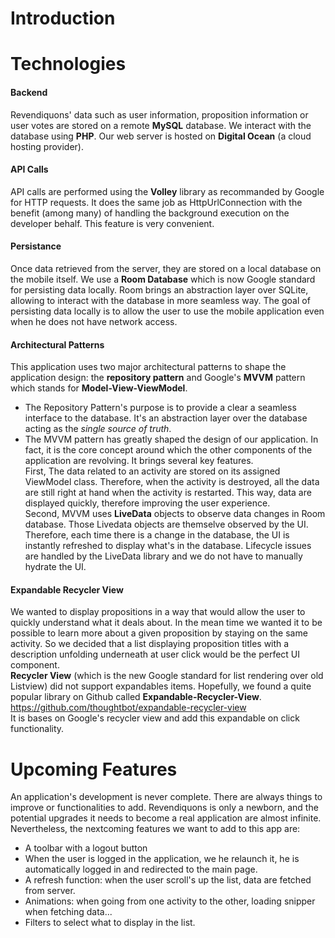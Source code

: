 

# Introduction


# Technologies

#### Backend
Revendiquons' data such as user information, proposition information or user votes are stored on a remote **MySQL** database. We interact with the database using **PHP**. Our web server is hosted on **Digital Ocean**  (a cloud hosting provider).

#### API Calls
API calls are performed using the **Volley** library as recommanded by Google for HTTP requests. It does the same job as HttpUrlConnection with the benefit (among many) of handling the background execution on the developer behalf. This feature is very convenient.

#### Persistance
Once data retrieved from the server, they are stored on a local database on the mobile itself. We use a **Room Database** which is now Google standard for persisting data locally. Room brings an abstraction layer over SQLite, allowing to interact with the database in more seamless way. The goal of persisting data locally is to allow the user to use the mobile application even when he does not have network access.

#### Architectural Patterns
This application uses two major architectural patterns to shape the application design: the **repository pattern** and Google's **MVVM** pattern which stands for **Model-View-ViewModel**.

- The Repository Pattern's purpose is to provide a clear a seamless interface to the database. It's an abstraction layer over the database acting as the *single source of truth*.
- The MVVM pattern has greatly shaped the design of our application. In fact, it is the core concept around which the other components of the application are revolving. It brings several key features. </br>First, The data related to an activity are stored on its assigned ViewModel class. Therefore, when the activity is destroyed, all the data are still right at hand when the activity is restarted. This way, data are displayed quickly, therefore improving the user experience.
</br>Second, MVVM uses **LiveData** objects to observe data changes in Room database. Those Livedata objects are themselve observed by the UI. Therefore, each time there is a change in the database, the UI is instantly refreshed to display what's in the database. Lifecycle issues are handled by the LiveData library and we do not have to manually hydrate the UI.

#### Expandable Recycler View
We wanted to display propositions in a way that would allow the user to quickly understand what it deals about. In the mean time we wanted it to be possible to learn more about a given proposition by staying on the same activity. So we decided that a list displaying proposition titles with a description unfolding underneath at user click would be the perfect UI component.</br>
**Recycler View** (which is the new Google standard for list rendering over old Listview) did not support expandables items. Hopefully, we found a quite popular library on Github called **Expandable-Recycler-View**. https://github.com/thoughtbot/expandable-recycler-view</br>It is bases on Google's recycler view and add this expandable on click functionality.

# Upcoming Features
An application's development is never complete. There are always things to improve or functionalities to add. Revendiquons is only a newborn, and the potential upgrades it needs to become a real application are almost infinite. Nevertheless, the nextcoming features we want to add to this app are:
- A toolbar with a logout button
- When the user is logged in the application, we he relaunch it, he is automatically logged in and redirected to the main page.
- A refresh function: when the user scroll's up the list, data are fetched from server.
- Animations: when going from one activity to the other, loading snipper when fetching data...
- Filters to select what to display in the list.